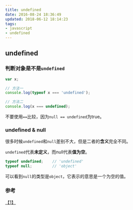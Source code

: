 ```yaml
---
title: undefined
date: 2016-08-24 18:36:49
updated: 2018-06-12 18:14:23
tags: 
- javascript
- undefined
---
```


## undefined

### 判断对象是不是`undefined`

``` javascript
var x;

// 方法一
console.log(typeof x === 'undefined');

// 方法二
console.log(x === undefined);
```
不要使用`==`比较，因为`null == undefined`为true。

### undefined & null
很多时候`undefined`和`null`差别不大，但是二者的**含义**完全不同。

`undefined`代表**未定义**，而null代表**值为空**。
``` javascript
typeof undefined;    // 'undefined'
typeof null;         // 'object'
```
可以看到`null`的类型是`object`，它表示的意思是一个为空的值。

### 参考
[【1】](http://www.ruanyifeng.com/blog/2014/03/undefined-vs-null.html)
